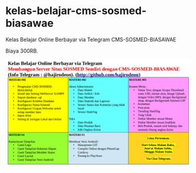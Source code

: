 # kelas-belajar-cms-sosmed-biasawae

Kelas Belajar Online Berbayar via Telegram CMS-SOSMED-BIASAWAE


Biaya 300RB.

<img src="kurikulum_private_cms_sosmed_biasawae.png">

